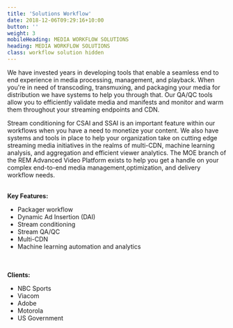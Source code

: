 ```yaml
---
title: 'Solutions Workflow'
date: 2018-12-06T09:29:16+10:00
button: ''
weight: 3
mobileHeading: MEDIA WORKFLOW SOLUTIONS
heading: MEDIA WORKFLOW SOLUTIONS
class: workflow solution hidden
---
```


We have invested years in developing tools that enable a seamless end to end experience in media processing, management, and playback. When you're in need of transcoding, transmuxing, and packaging your media for distribution we have systems to help you through that. Our QA/QC tools allow you to efficiently validate media and manifests and monitor and warm them throughout your streaming endpoints and CDN.

Stream conditioning for CSAI and SSAI is an important feature within our workflows when you have a need to monetize your content. We also have systems and tools in place to help your organization take on cutting edge streaming media initiatives in the realms of multi-CDN, machine learning analysis, and aggregation and efficient viewer analytics. The MOE branch of the REM Advanced Video Platform exists to help you get a handle on your complex end-to-end media management,optimization, and delivery workflow needs.
<br><br>

**Key Features:**

  * Packager workflow
  * Dynamic Ad Insertion (DAI)
  * Stream conditioning
  * Stream QA/QC
  * Multi-CDN
  * Machine learning automation and analytics

<br><br>
**Clients:**

  * NBC Sports
  * Viacom
  * Adobe
  * Motorola
  * US Government
